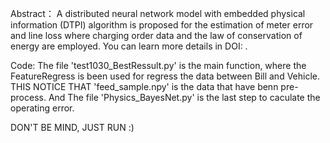 Abstract：
A distributed neural network model with embedded physical information (DTPI) algorithm is proposed for the estimation of meter error and line loss where charging order data and the law of conservation of energy are employed. You can learn more details in DOI: .

Code:
The file 'test1030_BestRessult.py' is the main function, where the FeatureRegress is been used for regress the data between Bill and Vehicle.
THIS NOTICE THAT 'feed_sample.npy' is the data that have benn pre-process.
And The file 'Physics_BayesNet.py' is the last step to caculate the operating error.

DON'T BE MIND, JUST RUN :) 

